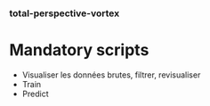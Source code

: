 ### total-perspective-vortex

# Mandatory scripts

* Visualiser les données brutes, filtrer, revisualiser
* Train
* Predict